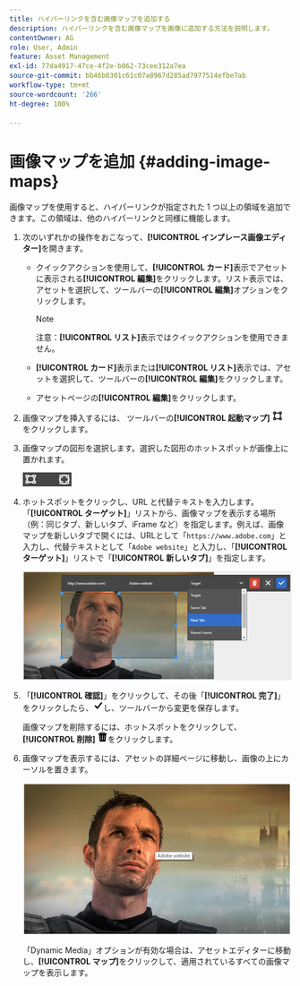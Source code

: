 ```yaml
---
title: ハイパーリンクを含む画像マップを追加する
description: ハイパーリンクを含む画像マップを画像に追加する方法を説明します。
contentOwner: AG
role: User, Admin
feature: Asset Management
exl-id: 77da4917-47ce-4f2e-b062-73cee312a7ea
source-git-commit: bb46b0301c61c07a8967d285ad7977514efbe7ab
workflow-type: tm+mt
source-wordcount: '266'
ht-degree: 100%

---
```


# 画像マップを追加 {#adding-image-maps}

画像マップを使用すると、ハイパーリンクが指定された 1 つ以上の領域を追加できます。この領域は、他のハイパーリンクと同様に機能します。

1. 次のいずれかの操作をおこなって、**[!UICONTROL インプレース画像エディター]**&#x200B;を開きます。

   * クイックアクションを使用して、**[!UICONTROL カード]**&#x200B;表示でアセットに表示される&#x200B;**[!UICONTROL 編集]**&#x200B;をクリックします。リスト表示では、アセットを選択して、ツールバーの&#x200B;**[!UICONTROL 編集]**&#x200B;オプションをクリックします。

      >[!NOTE]
      >
      >注意：**[!UICONTROL リスト]**&#x200B;表示ではクイックアクションを使用できません。

   * **[!UICONTROL カード]**&#x200B;表示または&#x200B;**[!UICONTROL リスト]**&#x200B;表示では、アセットを選択して、ツールバーの&#x200B;**[!UICONTROL 編集]**&#x200B;をクリックします。
   * アセットページの&#x200B;**[!UICONTROL 編集]**&#x200B;をクリックします。

1. 画像マップを挿入するには、 ツールバーの&#x200B;**[!UICONTROL 起動マップ]** ![画像マップ](assets/do-not-localize/image-map-icon.png) をクリックします。
1. 画像マップの図形を選択します。選択した図形のホットスポットが画像上に置かれます。

   ![chlimage_1-422](assets/chlimage_1-422.png)

1. ホットスポットをクリックし、URL と代替テキストを入力します。「**[!UICONTROL ターゲット]**」リストから、画像マップを表示する場所（例：同じタブ、新しいタブ、iFrame など）を指定します。例えば、画像マップを新しいタブで開くには、URLとして「`https://www.adobe.com`」と入力し、代替テキストとして「`Adobe website`」と入力し、「**[!UICONTROL ターゲット]**」リストで「**[!UICONTROL 新しいタブ]**」を指定します。

   ![chlimage_1-423](assets/chlimage_1-423.png)

1. 「**[!UICONTROL 確認]**」をクリックして、その後「**[!UICONTROL 完了]**」をクリックしたら、![チェック完了を選択](assets/do-not-localize/check-ok-done-icon.png)し、ツールバーから変更を保存します。

   画像マップを削除するには、ホットスポットをクリックして、**[!UICONTROL 削除]** ![削除](assets/do-not-localize/delete-solid-line.png)をクリックします。

1. 画像マップを表示するには、アセットの詳細ページに移動し、画像の上にカーソルを置きます。

   ![chlimage_1-426](assets/chlimage_1-426.png)

   「Dynamic Media」オプションが有効な場合は、アセットエディターに移動し、**[!UICONTROL マップ]**&#x200B;をクリックして、適用されているすべての画像マップを表示します。
